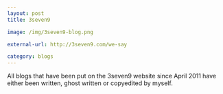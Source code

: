 ```yaml
---
layout: post
title: 3seven9

image: /img/3seven9-blog.png

external-url: http://3seven9.com/we-say

category: blogs
---
```


All blogs that have been put on the 3seven9 website since April 2011 have either been written, ghost written or copyedited by myself.